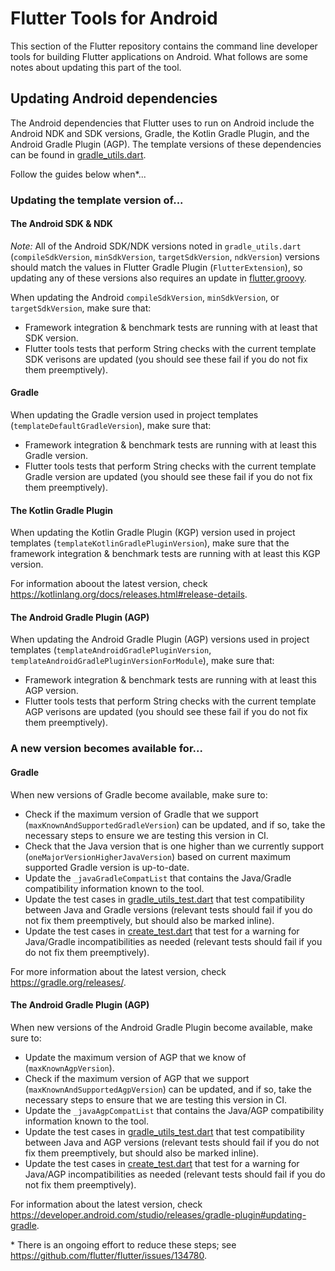 # Flutter Tools for Android

This section of the Flutter repository contains the command line developer tools
for building Flutter applications on Android. What follows are some notes about
updating this part of the tool.

## Updating Android dependencies
The Android dependencies that Flutter uses to run on Android
include the Android NDK and SDK versions, Gradle, the Kotlin Gradle Plugin,
and the Android Gradle Plugin (AGP). The template versions of these
dependencies can be found in [gradle_utils.dart](gradle_utils.dart).

Follow the guides below when*...

### Updating the template version of...

#### The Android SDK & NDK
*Note:* All of the Android SDK/NDK versions noted in `gradle_utils.dart`
(`compileSdkVersion`, `minSdkVersion`, `targetSdkVersion`, `ndkVersion`)
versions should match the values in Flutter Gradle Plugin (`FlutterExtension`),
so updating any of these versions also requires an update in
[flutter.groovy](../../../gradle/src/main/groovy/flutter.groovy).

When updating the Android `compileSdkVersion`, `minSdkVersion`, or
`targetSdkVersion`, make sure that:
- Framework integration & benchmark tests are running with at least that SDK
version.
- Flutter tools tests that perform String checks with the current template
SDK verisons are updated (you should see these fail if you do not fix them
preemptively).

#### Gradle
When updating the Gradle version used in project templates
(`templateDefaultGradleVersion`), make sure that:
- Framework integration & benchmark tests are running with at least this Gradle
version.
- Flutter tools tests that perform String checks with the current template
Gradle version are updated (you should see these fail if you do not fix them
preemptively).

#### The Kotlin Gradle Plugin
When updating the Kotlin Gradle Plugin (KGP) version used in project templates
(`templateKotlinGradlePluginVersion`), make sure that the framework integration
& benchmark tests are running with at least this KGP version.

For information aboout the latest version, check https://kotlinlang.org/docs/releases.html#release-details.

#### The Android Gradle Plugin (AGP)
When updating the Android Gradle Plugin (AGP) versions used in project templates
(`templateAndroidGradlePluginVersion`, `templateAndroidGradlePluginVersionForModule`),
make sure that:
- Framework integration & benchmark tests are running with at least this AGP
version.
- Flutter tools tests that perform String checks with the current template
AGP verisons are updated (you should see these fail if you do not fix them
preemptively).

### A new version becomes available for...

#### Gradle
When new versions of Gradle become available, make sure to:
- Check if the maximum version of Gradle that we support
(`maxKnownAndSupportedGradleVersion`) can be updated, and if so, take the
necessary steps to ensure we are testing this version in CI.
- Check that the Java version that is one higher than we currently support
(`oneMajorVersionHigherJavaVersion`) based on current maximum supported
Gradle version is up-to-date.
- Update the `_javaGradleCompatList` that contains the Java/Gradle
compatibility information known to the tool.
- Update the test cases in [gradle_utils_test.dart](../../..test/general.shard/android/gradle_utils_test.dart) that test compatibility between Java and Gradle versions
(relevant tests should fail if you do not fix them preemptively, but should also
be marked inline).
- Update the test cases in [create_test.dart](../../../test/commands.shard/permeable/create_test.dart) that test for a warning for Java/Gradle incompatibilities as needed
(relevant tests should fail if you do not fix them preemptively).

For more information about the latest version, check https://gradle.org/releases/.

#### The Android Gradle Plugin (AGP)
When new versions of the Android Gradle Plugin become available, make sure to:
- Update the maximum version of AGP that we know of (`maxKnownAgpVersion`).
- Check if the maximum version of AGP that we support
(`maxKnownAndSupportedAgpVersion`) can be updated, and if so, take the necessary
steps to ensure that we are testing this version in CI.
- Update the `_javaAgpCompatList` that contains the Java/AGP compatibility
information known to the tool.
- Update the test cases in [gradle_utils_test.dart](../../..test/general.shard/android/gradle_utils_test.dart) that test compatibility between Java and AGP versions
(relevant tests should fail if you do not fix them preemptively, but should also
be marked inline).
- Update the test cases in [create_test.dart](../../../test/commands.shard/permeable/create_test.dart) that test for a warning for Java/AGP incompatibilities as needed
(relevant tests should fail if you do not fix them preemptively).

For information about the latest version, check https://developer.android.com/studio/releases/gradle-plugin#updating-gradle.

\* There is an ongoing effort to reduce these steps; see https://github.com/flutter/flutter/issues/134780.
